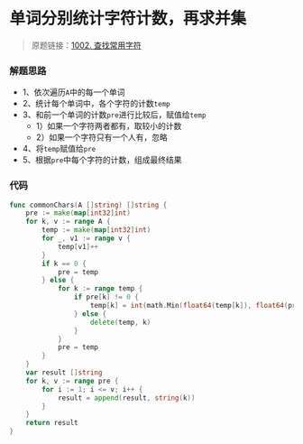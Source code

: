 # 单词分别统计字符计数，再求并集
> 原题链接：[1002. 查找常用字符](https://leetcode-cn.com/problems/find-common-characterss/)

### 解题思路
* 1、依次遍历``A``中的每一个单词
* 2、统计每个单词中，各个字符的计数``temp``
* 3、和前一个单词的计数``pre``进行比较后，赋值给``temp``
    * 1）如果一个字符两者都有，取较小的计数
    * 2）如果一个字符只有一个人有，忽略
* 4、将``temp``赋值给``pre``
* 5、根据``pre``中每个字符的计数，组成最终结果
### 代码

```go
func commonChars(A []string) []string {
	pre := make(map[int32]int)
	for k, v := range A {
		temp := make(map[int32]int)
		for _, v1 := range v {
			temp[v1]++
		}
		if k == 0 {
			pre = temp
		} else {
			for k := range temp {
				if pre[k] != 0 {
					temp[k] = int(math.Min(float64(temp[k]), float64(pre[k])))
				} else {
					delete(temp, k)
				}
			}
			pre = temp
		}
	}
	var result []string
	for k, v := range pre {
		for i := 1; i <= v; i++ {
			result = append(result, string(k))
		}
	}
	return result
}
```
